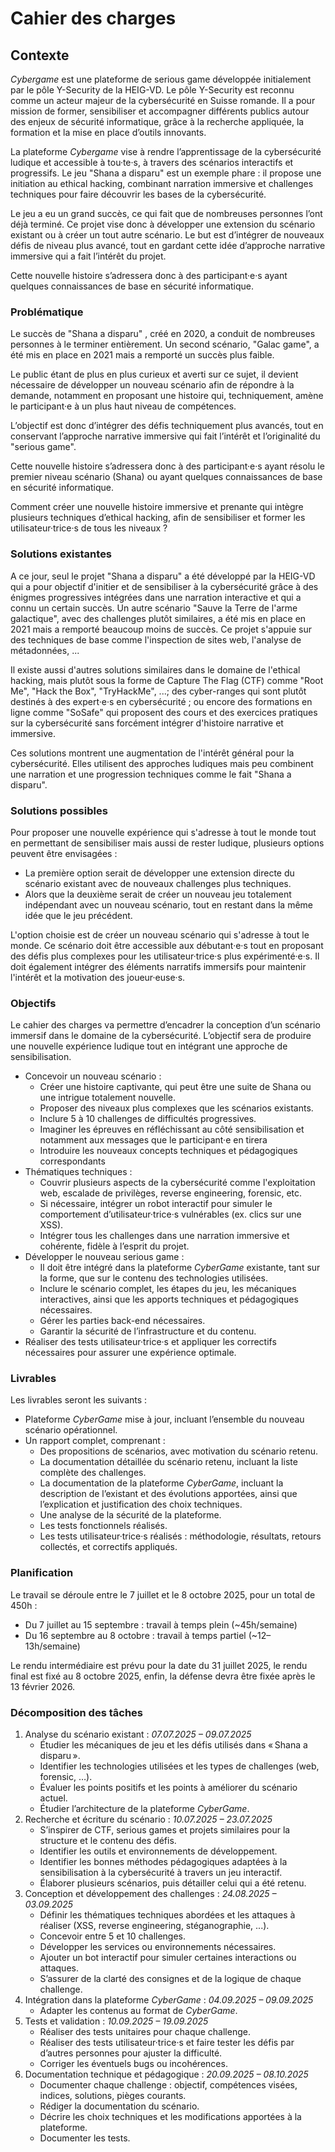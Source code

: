 # Cahier des charges

## Contexte

_Cybergame_ est une plateforme de serious game développée initialement par le pôle Y-Security de la HEIG-VD.
Le pôle Y-Security est reconnu comme un acteur majeur de la cybersécurité en Suisse romande. Il a pour mission de former, sensibiliser et accompagner différents publics autour des enjeux de sécurité informatique, grâce à la recherche appliquée, la formation et la mise en place d’outils innovants.

La plateforme _Cybergame_ vise à rendre l’apprentissage de la cybersécurité ludique et accessible à tou·te·s, à travers des scénarios interactifs et progressifs.
Le jeu "Shana a disparu" est un exemple phare : il propose une initiation au ethical hacking, combinant narration immersive et challenges techniques pour faire découvrir les bases de la cybersécurité.

Le jeu a eu un grand succès, ce qui fait que de nombreuses personnes l’ont déjà terminé. Ce projet vise donc à développer une extension du scénario existant ou à créer un tout autre scénario. Le but est d’intégrer de nouveaux défis de niveau plus avancé, tout en gardant cette idée d’approche narrative immersive qui a fait l’intérêt du projet.

Cette nouvelle histoire s’adressera donc à des participant·e·s ayant quelques connaissances de base en sécurité informatique.

### Problématique

Le succès de "Shana a disparu" , créé en 2020, a conduit de nombreuses personnes à le terminer entièrement. Un second scénario, "Galac game", a été mis en place en 2021 mais a remporté un succès plus faible.

Le public étant de plus en plus curieux et averti sur ce sujet, il devient nécessaire de développer un nouveau scénario afin de répondre à la demande, notamment en proposant une histoire qui, techniquement, amène le participant·e à un plus haut niveau de compétences.

L’objectif est donc d’intégrer des défis techniquement plus avancés, tout en conservant l’approche narrative immersive qui fait l’intérêt et l’originalité du "serious game".

Cette nouvelle histoire s’adressera donc à des participant·e·s ayant résolu le premier niveau scénario (Shana) ou ayant quelques connaissances de base en sécurité informatique.

Comment créer une nouvelle histoire immersive et prenante qui intègre plusieurs techniques d’ethical hacking, afin de sensibiliser et former les utilisateur·trice·s de tous les niveaux ?

### Solutions existantes

A ce jour, seul le projet "Shana a disparu" a été développé par la HEIG-VD qui a pour objectif d'initier et de sensibiliser à la cybersécurité grâce à des énigmes progressives intégrées dans une narration interactive et qui a connu un certain succès. Un autre scénario "Sauve la Terre de l'arme galactique", avec des challenges plutôt similaires, a été mis en place en 2021 mais a remporté beaucoup moins de succès. Ce projet s'appuie sur des techniques de base comme l'inspection de sites web, l'analyse de métadonnées, ...

Il existe aussi d'autres solutions similaires dans le domaine de l'ethical hacking, mais plutôt sous la forme de Capture The Flag (CTF) comme "Root Me", "Hack the Box", "TryHackMe", ...; des cyber-ranges qui sont plutôt destinés à des expert·e·s en cybersécurité ; ou encore des formations en ligne comme "SoSafe" qui proposent des cours et des exercices pratiques sur la cybersécurité sans forcément intégrer d'histoire narrative et immersive.

Ces solutions montrent une augmentation de l'intérêt général pour la cybersécurité. Elles utilisent des approches ludiques mais peu combinent une narration et une progression techniques comme le fait "Shana a disparu".

### Solutions possibles

Pour proposer une nouvelle expérience qui s'adresse à tout le monde tout en permettant de sensibiliser mais aussi de rester ludique, plusieurs options peuvent être envisagées :

- La première option serait de développer une extension directe du scénario existant avec de nouveaux challenges plus techniques.
- Alors que la deuxième serait de créer un nouveau jeu totalement indépendant avec un nouveau scénario, tout en restant dans la même idée que le jeu précédent.

L'option choisie est de créer un nouveau scénario qui s'adresse à tout le monde. Ce scénario doit être accessible aux débutant·e·s tout en proposant des défis plus complexes pour les utilisateur·trice·s plus expérimenté·e·s. Il doit également intégrer des éléments narratifs immersifs pour maintenir l'intérêt et la motivation des joueur·euse·s.

### Objectifs

Le cahier des charges va permettre d’encadrer la conception d’un scénario immersif dans le domaine de la cybersécurité. L’objectif sera de produire une nouvelle expérience ludique tout en intégrant une approche de sensibilisation.

- Concevoir un nouveau scénario :
  - Créer une histoire captivante, qui peut être une suite de Shana ou une intrigue totalement nouvelle.
  - Proposer des niveaux plus complexes que les scénarios existants.
  - Inclure 5 à 10 challenges de difficultés progressives.
  - Imaginer les épreuves en réfléchissant au côté sensibilisation et notamment aux messages que le participant·e en tirera
  - Introduire les nouveaux concepts techniques et pédagogiques correspondants
- Thématiques techniques :
  - Couvrir plusieurs aspects de la cybersécurité comme l'exploitation web, escalade de privilèges, reverse engineering, forensic, etc.
  - Si nécessaire, intégrer un robot interactif pour simuler le comportement d’utilisateur·trice·s vulnérables (ex. clics sur une XSS).
  - Intégrer tous les challenges dans une narration immersive et cohérente, fidèle à l’esprit du projet.
- Développer le nouveau serious game :
  - Il doit être intégré dans la plateforme _CyberGame_ existante, tant sur la forme, que sur le contenu des technologies utilisées.
  - Inclure le scénario complet, les étapes du jeu, les mécaniques interactives, ainsi que les apports techniques et pédagogiques nécessaires.
  - Gérer les parties back-end nécessaires.
  - Garantir la sécurité de l’infrastructure et du contenu.
- Réaliser des tests utilisateur·trice·s et appliquer les correctifs nécessaires pour assurer une expérience optimale.

### Livrables

Les livrables seront les suivants :

- Plateforme _CyberGame_ mise à jour, incluant l’ensemble du nouveau scénario opérationnel.
- Un rapport complet, comprenant :
  - Des propositions de scénarios, avec motivation du scénario retenu.
  - La documentation détaillée du scénario retenu, incluant la liste complète des challenges.
  - La documentation de la plateforme _CyberGame_, incluant la description de l’existant et des évolutions apportées, ainsi que l’explication et justification des choix techniques.
  - Une analyse de la sécurité de la plateforme.
  - Les tests fonctionnels réalisés.
  - Les tests utilisateur·trice·s réalisés : méthodologie, résultats, retours collectés, et correctifs appliqués.

### Planification

Le travail se déroule entre le 7 juillet et le 8 octobre 2025, pour un total de 450h :

- Du 7 juillet au 15 septembre : travail à temps plein (~45h/semaine)
- Du 16 septembre au 8 octobre : travail à temps partiel (~12–13h/semaine)

Le rendu intermédiaire est prévu pour la date du 31 juillet 2025, le rendu final est fixé au 8 octobre 2025, enfin, la défense devra être fixée après le 13 février 2026.

### Décomposition des tâches

1. Analyse du scénario existant : _07.07.2025 – 09.07.2025_
    - Étudier les mécaniques de jeu et les défis utilisés dans « Shana a disparu ».
    - Identifier les technologies utilisées et les types de challenges (web, forensic, …).
    - Évaluer les points positifs et les points à améliorer du scénario actuel.
    - Étudier l’architecture de la plateforme _CyberGame_.
2. Recherche et écriture du scénario : _10.07.2025 – 23.07.2025_
    - S’inspirer de CTF, serious games et projets similaires pour la structure et le contenu des défis.
    - Identifier les outils et environnements de développement.
    - Identifier les bonnes méthodes pédagogiques adaptées à la sensibilisation à la cybersécurité à travers un jeu interactif.
    - Élaborer plusieurs scénarios, puis détailler celui qui a été retenu.
3. Conception et développement des challenges : _24.08.2025 – 03.09.2025_
    - Définir les thématiques techniques abordées et les attaques à réaliser (XSS, reverse engineering, stéganographie, ...).
    - Concevoir entre 5 et 10 challenges.
    - Développer les services ou environnements nécessaires.
    - Ajouter un bot interactif pour simuler certaines interactions ou attaques.
    - S’assurer de la clarté des consignes et de la logique de chaque challenge.
4. Intégration dans la plateforme _CyberGame_ : _04.09.2025 – 09.09.2025_
    - Adapter les contenus au format de _CyberGame_.
5. Tests et validation : _10.09.2025 – 19.09.2025_
    - Réaliser des tests unitaires pour chaque challenge.
    - Réaliser des tests utilisateur·trice·s et faire tester les défis par d’autres personnes pour ajuster la difficulté.
    - Corriger les éventuels bugs ou incohérences.
6. Documentation technique et pédagogique :  _20.09.2025 – 08.10.2025_
    - Documenter chaque challenge : objectif, compétences visées, indices, solutions, pièges courants.
    - Rédiger la documentation du scénario.
    - Décrire les choix techniques et les modifications apportées à la plateforme.
    - Documenter les tests.
